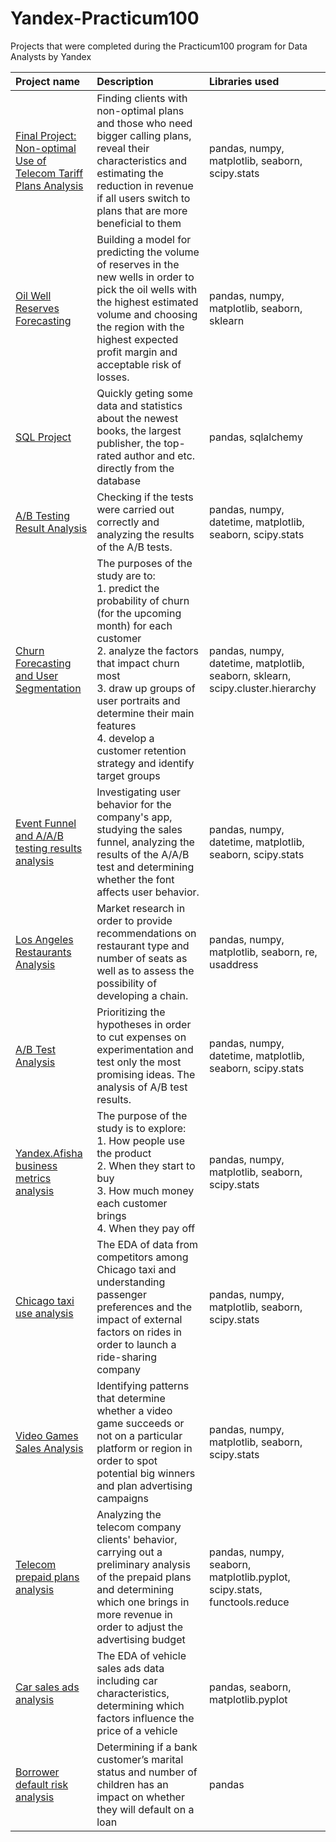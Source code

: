 # Yandex-Practicum100
Projects that were completed during the Practicum100 program for Data Analysts by Yandex

| Project name          | Description                                     | Libraries used             |
| :-------------------- | :---------------------------------------------- |:---------------------------|
|[Final Project: Non-optimal Use of Telecom Tariff Plans Analysis](https://github.com/anastasia-klein/Yandex-Practicum100/tree/main/Final%20Project)|Finding clients with non-optimal plans and those who need bigger calling plans, reveal their characteristics and estimating the reduction in revenue if all users switch to plans that are more beneficial to them|pandas, numpy, matplotlib, seaborn, scipy.stats|
|[Oil Well Reserves Forecasting](https://github.com/anastasia-klein/Yandex-Practicum100/tree/main/Oil%20Well%20Reserves%20Forecasting)|Building a model for predicting the volume of reserves in the new wells in order to pick the oil wells with the highest estimated volume and choosing the region with the highest expected profit margin and acceptable risk of losses.|pandas, numpy, matplotlib, seaborn, sklearn|
|[SQL Project](https://github.com/anastasia-klein/Yandex-Practicum100/tree/main/SQL%20Project)|Quickly geting some data and statistics about the newest books, the largest publisher, the top-rated author and etc. directly from the database|pandas, sqlalchemy|
|[A/B Testing Result Analysis](https://github.com/anastasia-klein/Yandex-Practicum100/tree/main/AB%20Testing%20Result%20Analysis)|Checking if the tests were carried out correctly and analyzing the results of the A/B tests.|pandas, numpy, datetime, matplotlib, seaborn, scipy.stats|
|[Churn Forecasting and User Segmentation](https://github.com/anastasia-klein/Yandex-Practicum100/tree/main/Churn%20Forecasting)|The purposes of the study are to: <br/>1. predict the probability of churn (for the upcoming month) for each customer <br/>2. analyze the factors that impact churn most <br/>3. draw up groups of user portraits and determine their main features <br/>4. develop a customer retention strategy and identify target groups|pandas, numpy, datetime, matplotlib, seaborn, sklearn, scipy.cluster.hierarchy|
|[Event Funnel and A/A/B testing results analysis](https://github.com/anastasia-klein/Yandex-Practicum100/tree/main/Funnel%20and%20A%20A%20B%20testing%20results%20analysis)|Investigating user behavior for the company's app, studying the sales funnel, analyzing the results of the A/A/B test and determining whether the font affects user behavior.|pandas, numpy, datetime, matplotlib, seaborn, scipy.stats|
|[Los Angeles Restaurants Analysis](https://github.com/anastasia-klein/Yandex-Practicum100/tree/main/Los%20Angeles%20Restaurants%20Analysis)|Market research in order to provide recommendations on restaurant type and number of seats as well as to assess the possibility of developing a chain.|pandas, numpy, matplotlib, seaborn, re, usaddress|
|[A/B Test Analysis](https://github.com/anastasia-klein/Yandex-Practicum100/tree/main/AB%20Test%20Analysis)|Prioritizing the hypotheses in order to cut expenses on experimentation and test only the most promising ideas. The analysis of A/B test results.|pandas, numpy, datetime, matplotlib, seaborn, scipy.stats|
|[Yandex.Afisha business metrics analysis](https://github.com/anastasia-klein/Yandex-Practicum100/tree/main/Yandex%20Afisha%20business%20metrics%20analysis)|The purpose of the study is to explore: <br/>1. How people use the product <br/>2. When they start to buy <br/>3. How much money each customer brings <br/>4. When they pay off|pandas, numpy, matplotlib, seaborn, scipy.stats|
|[Chicago taxi use analysis](https://github.com/anastasia-klein/Yandex-Practicum100/tree/main/Chicago%20taxi%20use%20analysis)|The EDA of data from competitors among Chicago taxi and understanding passenger preferences and the impact of external factors on rides in order to launch a ride-sharing company|pandas, numpy, matplotlib, seaborn, scipy.stats|
|[Video Games Sales Analysis](https://github.com/anastasia-klein/Yandex-Practicum100/tree/main/Video%20Games%20Sales%20Analysis)|Identifying patterns that determine whether a video game succeeds or not on a particular platform or region in order to spot potential big winners and plan advertising campaigns|pandas, numpy, matplotlib, seaborn, scipy.stats|
|[Telecom prepaid plans analysis](https://github.com/anastasia-klein/Yandex-Practicum100/tree/main/Telecom%20prepaid%20plans%20analysis)|Analyzing the telecom company clients' behavior, carrying out a preliminary analysis of the prepaid plans and determining which one brings in more revenue in order to adjust the advertising budget|pandas, numpy, seaborn, matplotlib.pyplot, scipy.stats, functools.reduce|
|[Car sales ads analysis](https://github.com/anastasia-klein/Yandex-Practicum100/tree/main/Car%20sales%20ads%20analysis)|The EDA of vehicle sales ads data including car characteristics, determining which factors influence the price of a vehicle|pandas, seaborn, matplotlib.pyplot|
| [Borrower default risk analysis](https://github.com/anastasia-klein/Yandex-Practicum100/tree/main/Borrower%20default%20risk%20analysis)|Determining if a bank customer’s marital status and number of children has an impact on whether they will default on a loan| pandas| 
